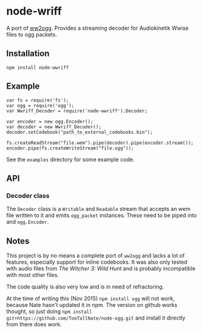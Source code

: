 node-wriff
==========

A port of [ww2ogg](https://github.com/hcs64/ww2ogg). Provides a streaming decoder for Audiokinetik Wwise files to ogg packets.

## Installation
    npm install node-wwriff

## Example
```
var fs = require('fs');
var ogg = require('ogg');
var Wwriff_Decoder = require('node-wwriff').Decoder;

var encoder = new ogg.Encoder();
var decoder = new Wwriff_Decoder();
decoder.setCodebook("path_to_external_codebooks.bin");

fs.createReadStream("file.wem").pipe(decoder).pipe(encoder.stream());
encoder.pipe(fs.createWriteStream("file.ogg"));
```

See the `examples` directory for some example code.

## API

### Decoder class
The `Decoder` class is a `Writable` and `Readable` stream that accepts an wem file written to it and emits `ogg_packet` instances. These need to be piped into and `ogg.Encoder`.

## Notes

This project is by no means a complete port of `ww2ogg` and lacks a lot of features, especially support for inline codebooks. It was also only tested with audio files from *The Witcher 3: Wild Hunt* and is probably incompatible with most other files.

The code quality is also very low and is in need of refractoring.

At the time of writing this (Nov 2015) `npm install ogg` will not work, because Nate hasn't updated it in npm. The version on github works thought, so just doing `npm install git+https://github.com/TooTallNate/node-ogg.git` and install it directly from there does work.
